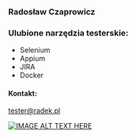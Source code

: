 ### Radosław Czaprowicz


### Ulubione narzędzia testerskie:
 - Selenium
 - Appium
 - JIRA
 - Docker
 
 
#### Kontakt:
tester@radek.pl


[![IMAGE ALT TEXT HERE](http://img.youtube.com/vi/YOUTUBE_VIDEO_ID_HERE/0.jpg)](http://www.youtube.com/watch?v=YOUTUBE_VIDEO_ID_HERE)




